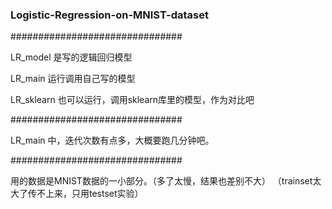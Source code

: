 ### Logistic-Regression-on-MNIST-dataset

###############################

LR_model 是写的逻辑回归模型

LR_main 运行调用自己写的模型

LR_sklearn 也可以运行，调用sklearn库里的模型，作为对比吧

###############################

LR_main 中，迭代次数有点多，大概要跑几分钟吧。

###############################

用的数据是MNIST数据的一小部分。（多了太慢，结果也差别不大）
（trainset太大了传不上来，只用testset实验）
